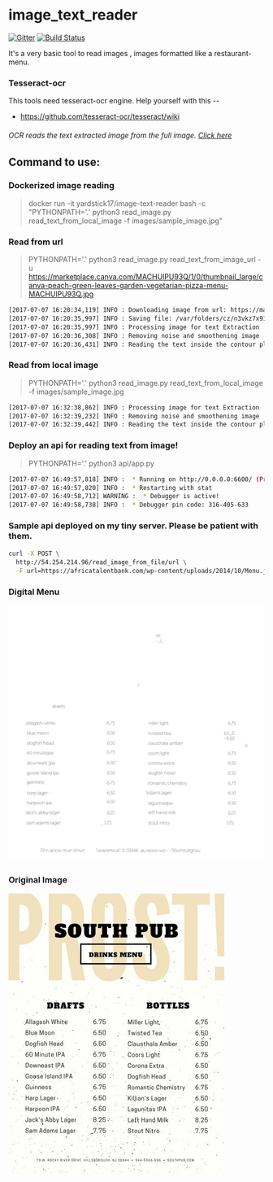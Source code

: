 # image_text_reader
[![Gitter](https://badges.gitter.im/yardstick17/image_text_reader.svg)](https://gitter.im/yardstick17/image_text_reader?utm_source=badge&utm_medium=badge&utm_campaign=pr-badge) [![Build Status](https://travis-ci.org/yardstick17/image_text_reader.svg?branch=master)](https://travis-ci.org/yardstick17/image_text_reader)

It's a very basic tool to read images , images formatted like a restaurant-menu.

### Tesseract-ocr
This tools need tesseract-ocr engine. Help yourself with this --
* https://github.com/tesseract-ocr/tesseract/wiki

###### OCR reads the text extracted image from the full image. [Click here](https://github.com/yardstick17/menu_parser/blob/master/boxed_image.jpg)

## Command to use:

### Dockerized image reading
> docker run -it yardstick17/image-text-reader bash -c "PYTHONPATH='.' python3 read_image.py read_text_from_local_image -f images/sample_image.jpg"

### Read from url

> PYTHONPATH='.' python3 read_image.py read_text_from_image_url -u https://marketplace.canva.com/MACHUlPU93Q/1/0/thumbnail_large/canva-peach-green-leaves-garden-vegetarian-pizza-menu-MACHUlPU93Q.jpg

```bash
[2017-07-07 16:20:34,119] INFO : Downloading image from url: https://marketplace.canva.com/MACHUlPU93Q/1/0/thumbnail_large/canva-peach-green-leaves-garden-vegeta
[2017-07-07 16:20:35,997] INFO : Saving file: /var/folders/cz/n3vkz7x91qs06nmm9byxxgz00000gr/T/tmpienrxu2c
[2017-07-07 16:20:35,997] INFO : Processing image for text Extraction
[2017-07-07 16:20:36,308] INFO : Removing noise and smoothening image
[2017-07-07 16:20:36,431] INFO : Reading the text inside the contour plotted
```


### Read from local image
> PYTHONPATH='.' python3 read_image.py read_text_from_local_image -f images/sample_image.jpg
```bash
[2017-07-07 16:32:38,862] INFO : Processing image for text Extraction
[2017-07-07 16:32:39,232] INFO : Removing noise and smoothening image
[2017-07-07 16:32:39,442] INFO : Reading the text inside the contour plotted
```


### Deploy an api for reading text from image!
> PYTHONPATH='.' python3 api/app.py
```bash
[2017-07-07 16:49:57,818] INFO :  * Running on http://0.0.0.0:6600/ (Press CTRL+C to quit)
[2017-07-07 16:49:57,820] INFO :  * Restarting with stat
[2017-07-07 16:49:58,712] WARNING :  * Debugger is active!
[2017-07-07 16:49:58,738] INFO :  * Debugger pin code: 316-405-633
```

### Sample api deployed on my tiny server. Please be patient with them.
```bash
curl -X POST \
  http://54.254.214.96/read_image_from_file/url \
  -F url=https://africatalentbank.com/wp-content/uploads/2014/10/Menu.jpg
```

### Digital Menu
![Digital Image](images/digital_menu.jpg)

### Original Image
![Original Image](images/sample_image.jpg)
